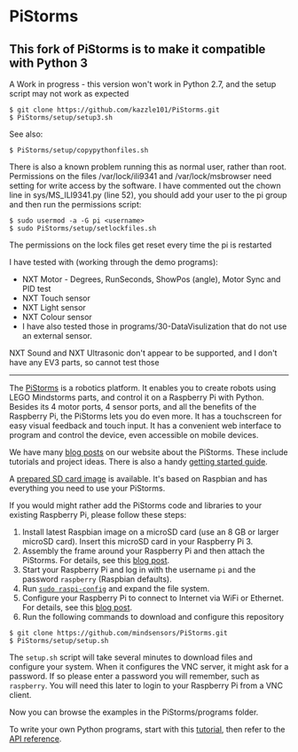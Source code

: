 # PiStorms

## This fork of PiStorms is to make it compatible with Python 3
A Work in progress - this version won't work in Python 2.7, and the setup script may not work as expected
```
$ git clone https://github.com/kazzle101/PiStorms.git
$ PiStorms/setup/setup3.sh
```
See also:
```
$ PiStorms/setup/copypythonfiles.sh
```
There is also a known problem running this as normal user, rather than root. Permissions on the files /var/lock/ili9341 and /var/lock/msbrowser
need setting for write access by the software. I have commented out the chown line in sys/MS_ILI9341.py (line 52), you should add your user to the pi group and then run the permissions script:
```
$ sudo usermod -a -G pi <username>
$ sudo PiStorms/setup/setlockfiles.sh
```
The permissions on the lock files get reset every time the pi is restarted

I have tested with (working through the demo programs):
* NXT Motor - Degrees, RunSeconds, ShowPos (angle), Motor Sync and PID test
* NXT Touch sensor
* NXT Light sensor
* NXT Colour sensor
* I have also tested those in programs/30-DataVisulization that do not use an external sensor.

NXT Sound and NXT Ultrasonic don't appear to be supported, and I don't have any EV3 parts, so cannot test those

---

The [PiStorms](http://www.mindsensors.com/content/78-pistorms-lego-interface) is a robotics platform. It enables you to create robots using LEGO Mindstorms parts, and control it on a Raspberry Pi with Python. Besides its 4 motor ports, 4 sensor ports, and all the benefits of the Raspberry Pi, the PiStorms lets you do even more. It has a touchscreen for easy visual feedback and touch input. It has a convenient web interface to program and control the device, even accessible on mobile devices.

We have many [blog posts](http://www.mindsensors.com/blog/PiStorms) on our website about the PiStorms. These include tutorials and project ideas. There is also a handy [getting started guide](http://www.mindsensors.com/content/72-getting-started-with-pistorms).

A [prepared SD card image](http://www.mindsensors.com/largefiles/pistorms.zip) is available. It's based on Raspbian and has everything you need to use your PiStorms.

If you would might rather add the PiStorms code and libraries to your existing Raspberry Pi, please follow these steps:
1. Install latest Raspbian image on a microSD card (use an 8 GB or larger microSD card). Insert this microSD card in your Raspberry Pi 3.
2. Assembly the frame around your Raspberry Pi and then attach the PiStorms. For details, see this [blog post](http://www.mindsensors.com/blog/how-to/pistorms-frame-assembly).
3. Start your Raspberry Pi and log in with the username `pi` and the password `raspberry` (Raspbian defaults).
4. Run [`sudo raspi-config`](https://www.raspberrypi.org/documentation/configuration/raspi-config.md) and expand the file system.
5. Configure your Raspberry Pi to connect to Internet via WiFi or Ethernet. For details, see this [blog post](http://www.mindsensors.com/blog/how-to/connecting-raspberry-pi-to-wifi).
6. Run the following commands to download and configure this repository
```
$ git clone https://github.com/mindsensors/PiStorms.git
$ PiStorms/setup/setup.sh
```

The `setup.sh` script will take several minutes to download files and configure your system.
When it configures the VNC server, it might ask for a password. If so please enter a password you will remember, such as `raspberry`. You will need this later to login to your Raspberry Pi from a VNC client.

Now you can browse the examples in the PiStorms/programs folder.

To write your own Python programs, start with this [tutorial](http://www.mindsensors.com/blog/how-to/pistorms-python-programming-tutorial), then refer to the [API reference](http://www.mindsensors.com/reference/PiStorms/html/).
